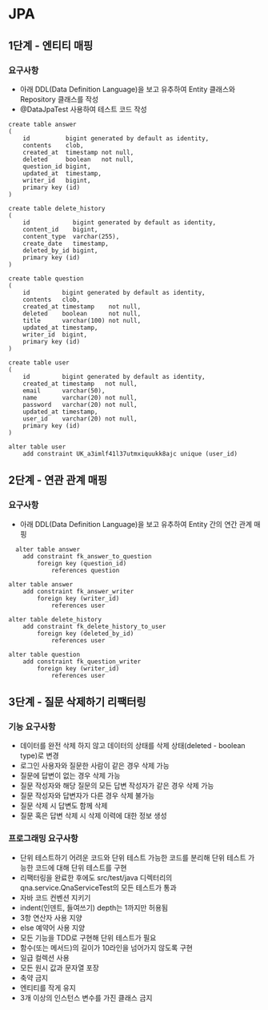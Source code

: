 # JPA
## 1단계 - 엔티티 매핑
### 요구사항
* 아래 DDL(Data Definition Language)을 보고 유추하여 Entity 클래스와 Repository 클래스를 작성
* @DataJpaTest 사용하여 테스트 코드 작성

~~~
create table answer
(
    id          bigint generated by default as identity,
    contents    clob,
    created_at  timestamp not null,
    deleted     boolean   not null,
    question_id bigint,
    updated_at  timestamp,
    writer_id   bigint,
    primary key (id)
)
~~~
~~~
create table delete_history
(
    id            bigint generated by default as identity,
    content_id    bigint,
    content_type  varchar(255),
    create_date   timestamp,
    deleted_by_id bigint,
    primary key (id)
)
~~~
~~~
create table question
(
    id         bigint generated by default as identity,
    contents   clob,
    created_at timestamp    not null,
    deleted    boolean      not null,
    title      varchar(100) not null,
    updated_at timestamp,
    writer_id  bigint,
    primary key (id)
)
~~~
~~~
create table user
(
    id         bigint generated by default as identity,
    created_at timestamp   not null,
    email      varchar(50),
    name       varchar(20) not null,
    password   varchar(20) not null,
    updated_at timestamp,
    user_id    varchar(20) not null,
    primary key (id)
)

alter table user
    add constraint UK_a3imlf41l37utmxiquukk8ajc unique (user_id)
~~~

## 2단계 - 연관 관계 매핑
### 요구사항
* 아래 DDL(Data Definition Language)을 보고 유추하여 Entity 간의 연간 관계 매핑

~~~
  alter table answer
    add constraint fk_answer_to_question
        foreign key (question_id)
            references question

alter table answer
    add constraint fk_answer_writer
        foreign key (writer_id)
            references user

alter table delete_history
    add constraint fk_delete_history_to_user
        foreign key (deleted_by_id)
            references user

alter table question
    add constraint fk_question_writer
        foreign key (writer_id)
            references user
~~~

## 3단계 - 질문 삭제하기 리팩터링
### 기능 요구사항
* 데이터를 완전 삭제 하지 않고 데이터의 상태를 삭제 상태(deleted - boolean type)로 변경
* 로그인 사용자와 질문한 사람이 같은 경우 삭제 가능
* 질문에 답변이 없는 경우 삭제 가능
* 질문 작성자와 해당 질문의 모든 답변 작성자가 같은 경우 삭제 가능
* 질문 작성자와 답변자가 다른 경우 삭제 불가능
* 질문 삭제 시 답변도 함께 삭제
* 질문 혹은 답변 삭제 시 삭제 이력에 대한 정보 생성

### 프로그래밍 요구사항
* 단위 테스트하기 어려운 코드와 단위 테스트 가능한 코드를 분리해 단위 테스트 가능한 코드에 대해 단위 테스트를 구현
* 리팩터링을 완료한 후에도 src/test/java 디렉터리의 qna.service.QnaServiceTest의 모든 테스트가 통과
* 자바 코드 컨벤션 지키기
* indent(인덴트, 들여쓰기) depth는 1까지만 허용됨
* 3항 연산자 사용 지양
* else 예약어 사용 지양
* 모든 기능을 TDD로 구현해 단위 테스트가 필요
* 함수(또는 메서드)의 길이가 10라인을 넘어가지 않도록 구현
* 일급 컬렉션 사용
* 모든 원시 값과 문자열 포장
* 축약 금지
* 엔티티를 작게 유지
* 3개 이상의 인스턴스 변수를 가진 클래스 금지